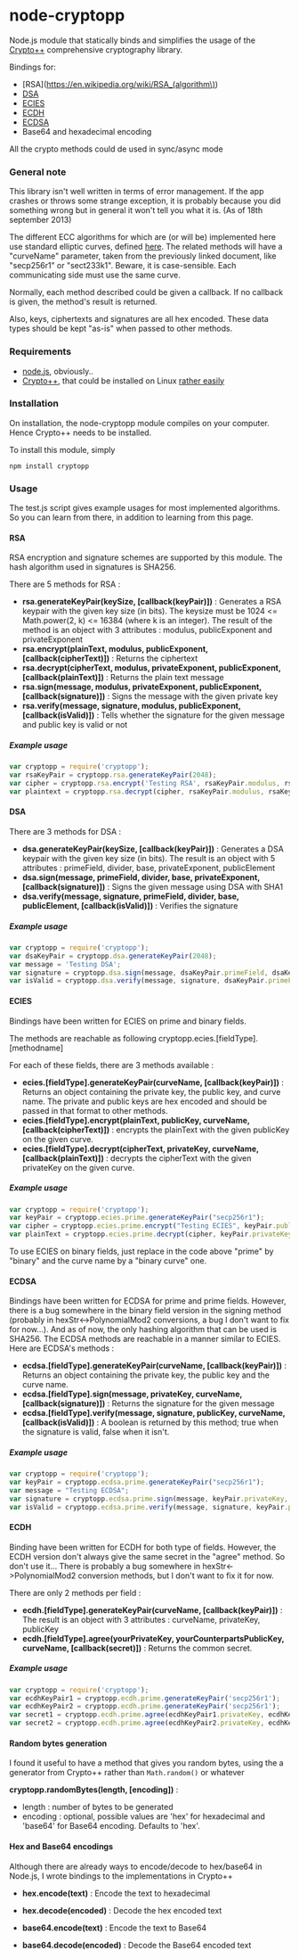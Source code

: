 node-cryptopp
================

Node.js module that statically binds and simplifies the usage of the [Crypto++](http://cryptopp.com) comprehensive cryptography library.

Bindings for:
* [RSA](https://en.wikipedia.org/wiki/RSA_(algorithm\))
* [DSA](https://en.wikipedia.org/wiki/Digital_Signature_Algorithm) 
* [ECIES](https://en.wikipedia.org/wiki/ECIES) 
* [ECDH](https://en.wikipedia.org/wiki/ECDH)
* [ECDSA](https://en.wikipedia.org/wiki/ECDSA)
* Base64 and hexadecimal encoding

All the crypto methods could de used in sync/async mode

### General note

This library isn't well written in terms of error management. If the app crashes or throws some strange exception, it is probably because you did something wrong but in general it won't tell you what it is. (As of 18th september 2013)

The different ECC algorithms for which are (or will be) implemented here use standard elliptic curves, defined [here](http://www.secg.org/collateral/sec2_final.pdf). The related methods will have a "curveName" parameter, taken from the previously linked document, like "secp256r1" or "sect233k1". Beware, it is case-sensible. Each communicating side must use the same curve.

Normally, each method described could be given a callback. If no callback is given, the method's result is returned.

Also, keys, ciphertexts and signatures are all hex encoded. These data types should be kept "as-is" when passed to other methods.

### Requirements
* [node.js](http://nodejs.org), obviously..
* [Crypto++](http://cryptopp.com), that could be installed on Linux [rather easily](http://cryptopp.com/wiki/Linux#Distribution_Package)

### Installation

On installation, the node-cryptopp module compiles on your computer. Hence Crypto++ needs to be installed.

To install this module, simply

```shell
npm install cryptopp
```

### Usage

The test.js script gives example usages for most implemented algorithms. So you can learn from there, in addition to learning from this page.

#### RSA

RSA encryption and signature schemes are supported by this module. The hash algorithm used in signatures is SHA256.

There are 5 methods for RSA :

* __rsa.generateKeyPair(keySize, [callback(keyPair)])__ : Generates a RSA keypair with the given key size (in bits). The keysize must be 1024 <= Math.power(2, k) <= 16384 (where k is an integer). The result of the method is an object with 3 attributes : modulus, publicExponent and privateExponent
* __rsa.encrypt(plainText, modulus, publicExponent, [callback(cipherText)])__ : Returns the ciphertext
* __rsa.decrypt(cipherText, modulus, privateExponent, publicExponent, [callback(plainText)])__ : Returns the plain text message
* __rsa.sign(message, modulus, privateExponent, publicExponent, [callback(signature)])__ : Signs the message with the given private key
* __rsa.verify(message, signature, modulus, publicExponent, [callback(isValid)])__ : Tells whether the signature for the given message and public key is valid or not

##### Example usage
```javascript
var cryptopp = require('cryptopp');
var rsaKeyPair = cryptopp.rsa.generateKeyPair(2048);
var cipher = cryptopp.rsa.encrypt('Testing RSA', rsaKeyPair.modulus, rsaKeyPair.publicExponent);
var plaintext = cryptopp.rsa.decrypt(cipher, rsaKeyPair.modulus, rsaKeyPair.privateExponent);
```

#### DSA

There are 3 methods for DSA :

* __dsa.generateKeyPair(keySize, [callback(keyPair)])__ : Generates a DSA keypair with the given key size (in bits). The result is an object with 5 attributes : primeField, divider, base, privateExponent, publicElement
* __dsa.sign(message, primeField, divider, base, privateExponent, [callback(signature)])__ : Signs the given message using DSA with SHA1
* __dsa.verify(message, signature, primeField, divider, base, publicElement, [callback(isValid)])__ : Verifies the signature

##### Example usage
```javascript
var cryptopp = require('cryptopp');
var dsaKeyPair = cryptopp.dsa.generateKeyPair(2048);
var message = 'Testing DSA';
var signature = cryptopp.dsa.sign(message, dsaKeyPair.primeField, dsaKeyPair.divider, dsaKeyPair.base, dsaKeyPair.privateExponent);
var isValid = cryptopp.dsa.verify(message, signature, dsaKeyPair.primeField, dsaKeyPair.divider, dsaKeyPair.base, dsaKeyPair.publicElement);
```

#### ECIES

Bindings have been written for ECIES on prime and binary fields.

The methods are reachable as following cryptopp.ecies.[fieldType].[methodname]

For each of these fields, there are 3 methods available :

* __ecies.[fieldType].generateKeyPair(curveName, [callback(keyPair)])__ : Returns an object containing the private key, the public key, and curve name. The private and public keys are hex encoded and should be passed in that format to other methods.
* __ecies.[fieldType].encrypt(plainText, publicKey, curveName, [callback(cipherText)])__ : encrypts the plainText with the given publicKey on the given curve.
* __ecies.[fieldType].decrypt(cipherText, privateKey, curveName, [callback(plainText)])__ : decrypts the cipherText with the given privateKey on the given curve.

##### Example usage
```javascript
var cryptopp = require('cryptopp');
var keyPair = cryptopp.ecies.prime.generateKeyPair("secp256r1");
var cipher = cryptopp.ecies.prime.encrypt("Testing ECIES", keyPair.publicKey, keyPair.curveName);
var plainText = cryptopp.ecies.prime.decrypt(cipher, keyPair.privateKey, keyPair.curveName);
```

To use ECIES on binary fields, just replace in the code above "prime" by "binary" and the curve name by a "binary curve" one.

#### ECDSA

Bindings have been written for ECDSA for prime and prime fields. However, there is a bug somewhere in the binary field version in the signing method (probably in hexStr<->PolynomialMod2 conversions, a bug I don't want to fix for now...). And as of now, the only hashing algorithm that can be used is SHA256. The ECDSA methods are reachable in a manner similar to ECIES. Here are ECDSA's methods :

* __ecdsa.[fieldType].generateKeyPair(curveName, [callback(keyPair)])__ : Returns an object containing the private key, the public key and the curve name.
* __ecdsa.[fieldType].sign(message, privateKey, curveName, [callback(signature)])__ : Returns the signature for the given message
* __ecdsa.[fieldType].verify(message, signature, publicKey, curveName, [callback(isValid)])__ : A boolean is returned by this method; true when the signature is valid, false when it isn't.

##### Example usage
```javascript
var cryptopp = require('cryptopp');
var keyPair = cryptopp.ecdsa.prime.generateKeyPair("secp256r1");
var message = "Testing ECDSA";
var signature = cryptopp.ecdsa.prime.sign(message, keyPair.privateKey, keyPair.curveName);
var isValid = cryptopp.ecdsa.prime.verify(message, signature, keyPair.publicKey, keyPair.curveName);
```

#### ECDH

Binding have been written for ECDH for both type of fields. However, the ECDH version don't always give the same secret in the "agree" method. So don't use it... There is probably a bug somewhere in hexStr<->PolynomialMod2 conversion methods, but I don't want to fix it for now.

There are only 2 methods per field :

* __ecdh.[fieldType].generateKeyPair(curveName, [callback(keyPair)])__ : The result is an object with 3 attributes : curveName, privateKey, publicKey
* __ecdh.[fieldType].agree(yourPrivateKey, yourCounterpartsPublicKey, curveName, [callback(secret)])__ : Returns the common secret.

##### Example usage
```javascript
var cryptopp = require('cryptopp');
var ecdhKeyPair1 = cryptopp.ecdh.prime.generateKeyPair('secp256r1');
var ecdhKeyPair2 = cryptopp.ecdh.prime.generateKeyPair('secp256r1');
var secret1 = cryptopp.ecdh.prime.agree(ecdhKeyPair1.privateKey, ecdhKeyPair2.publicKey, ecdhKeyPair1.curveName);
var secret2 = cryptopp.ecdh.prime.agree(ecdhKeyPair2.privateKey, ecdhKeyPair1.publicKey, ecdhKeyPair2.curveName);
```

#### Random bytes generation

I found it useful to have a method that gives you random bytes, using the a generator from Crypto++ rather than ```Math.random()``` or whatever

__cryptopp.randomBytes(length, [encoding])__ :  
* length : number of bytes to be generated
* encoding : optional, possible values are 'hex' for hexadecimal and 'base64' for Base64 encoding. Defaults to 'hex'.

#### Hex and Base64 encodings

Although there are already ways to encode/decode to hex/base64 in Node.js, I wrote bindings to the implementations in Crypto++

* __hex.encode(text)__ : Encode the text to hexadecimal
* __hex.decode(encoded)__ : Decode the hex encoded text

* __base64.encode(text)__ : Encode the text to Base64
* __base64.decode(encoded)__ : Decode the Base64 encoded text